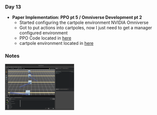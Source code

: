 ### **Day 13**

- **Paper Implementation: PPO pt 5 / Omniverse Development pt 2**
  - Started configuring the cartpole environment NVIDIA Omniverse
  - Got to put actions into cartpoles, now I just need to get a manager configured environment
  - PPO Code located in [here](../code/models/ppo.py)
  - cartpole environment located in [here](../code/environment/cartPole.py)


### **Notes**

<div style="display: flex; justify-content: space-between;">
  <img src="../assets/day_13_cartpole_simulation.png" alt="Paper notes 1" width="45%">
</div>
<br>
